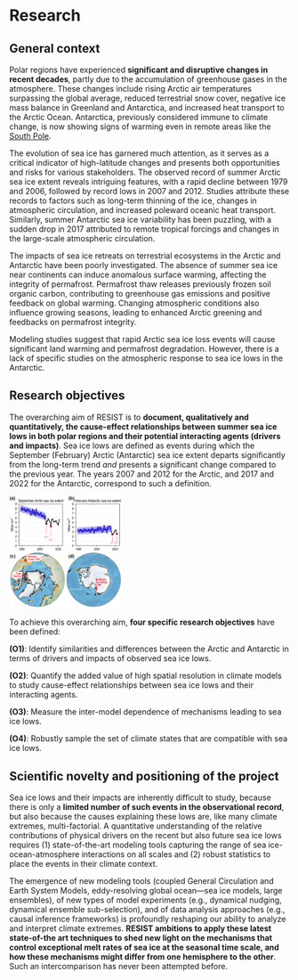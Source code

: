 # Research

## General context

Polar regions have experienced **significant and disruptive changes in recent decades**, partly due to the accumulation of greenhouse gases in the atmosphere. These changes include rising Arctic air temperatures surpassing the global average, reduced terrestrial snow cover, negative ice mass balance in Greenland and Antarctica, and increased heat transport to the Arctic Ocean. Antarctica, previously considered immune to climate change, is now showing signs of warming even in remote areas like the [South Pole](https://www.nature.com/articles/s41558-020-0827-8).

The evolution of sea ice has garnered much attention, as it serves as a critical indicator of high-latitude changes and presents both opportunities and risks for various stakeholders. The observed record of summer Arctic sea ice extent reveals intriguing features, with a rapid decline between 1979 and 2006, followed by record lows in 2007 and 2012. Studies attribute these records to factors such as long-term thinning of the ice, changes in atmospheric circulation, and increased poleward oceanic heat transport. Similarly, summer Antarctic sea ice variability has been puzzling, with a sudden drop in 2017 attributed to remote tropical forcings and changes in the large-scale atmospheric circulation.

The impacts of sea ice retreats on terrestrial ecosystems in the Arctic and Antarctic have been poorly investigated. The absence of summer sea ice near continents can induce anomalous surface warming, affecting the integrity of permafrost. Permafrost thaw releases previously frozen soil organic carbon, contributing to greenhouse gas emissions and positive feedback on global warming. Changing atmospheric conditions also influence growing seasons, leading to enhanced Arctic greening and feedbacks on permafrost integrity.

Modeling studies suggest that rapid Arctic sea ice loss events will cause significant land warming and permafrost degradation. However, there is a lack of specific studies on the atmospheric response to sea ice lows in the Antarctic.

## Research objectives

The overarching aim of RESIST is to **document, qualitatively and quantitatively, the cause-effect relationships between summer sea ice lows in both polar regions and their potential interacting agents (drivers and impacts)**. Sea ice lows are defined as events during which the September (February) Arctic (Antarctic) sea ice extent departs significantly from the long-term trend *and* presents a significant change compared to the previous year. The years 2007 and 2012 for the Arctic, and 2017 and 2022 for the Antarctic, correspond to such a definition.

<img src = "/images/figContext.png" width = "40%" height = "40%">


To achieve this overarching aim, **four specific research objectives** have been defined:

**(O1)**: Identify similarities and differences between the Arctic and Antarctic in terms of drivers and impacts of observed sea ice lows.

**(O2)**: Quantify the added value of high spatial resolution in climate models to study cause-effect relationships between sea ice lows and their interacting agents.

**(O3)**: Measure the inter-model dependence of mechanisms leading to sea ice lows.

**(O4)**: Robustly sample the set of climate states that are compatible with sea ice lows.


## Scientific novelty and positioning of the project

Sea ice lows and their impacts are inherently difficult to study, because there is only a **limited number of such events in the observational record**, but also because the causes explaining these lows are, like many climate extremes, multi-factorial. A quantitative understanding of the relative contributions of physical drivers on the recent but also future sea ice lows requires (1) state-of-the-art modeling tools capturing the range of sea ice-ocean-atmosphere interactions on all scales and (2) robust statistics to place the events in their climate context. 

The emergence of new modeling tools (coupled General Circulation and Earth System Models, eddy-resolving global ocean—sea ice models, large ensembles), of new types of model experiments (e.g., dynamical nudging, dynamical ensemble sub-selection), and of data analysis approaches (e.g., causal inference frameworks) is profoundly reshaping our ability to analyze and interpret climate extremes. **RESIST ambitions to apply these latest state-of-the art techniques to shed new light on the mechanisms that control exceptional melt rates of sea ice at the seasonal time scale, and how these mechanisms might differ from one hemisphere to the other**. Such an intercomparison has never been attempted before.
